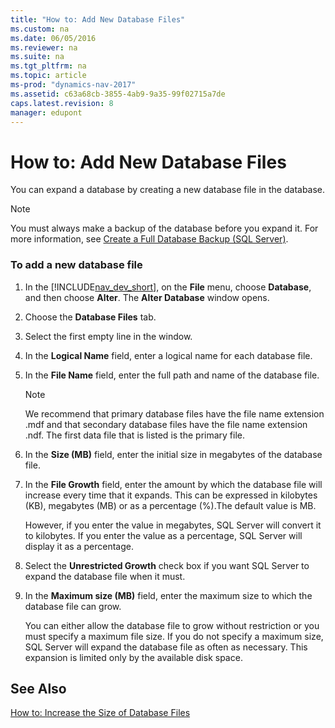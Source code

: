 ```yaml
---
title: "How to: Add New Database Files"
ms.custom: na
ms.date: 06/05/2016
ms.reviewer: na
ms.suite: na
ms.tgt_pltfrm: na
ms.topic: article
ms-prod: "dynamics-nav-2017"
ms.assetid: c63a68cb-3855-4ab9-9a35-99f02715a7de
caps.latest.revision: 8
manager: edupont
---
```

# How to: Add New Database Files
You can expand a database by creating a new database file in the database.  
  
> [!NOTE]  
>  You must always make a backup of the database before you expand it. For more information, see [Create a Full Database Backup \(SQL Server\)](http://go.microsoft.com/fwlink/?LinkID=296465).  
  
### To add a new database file  
  
1.  In the [!INCLUDE[nav_dev_short](includes/nav_dev_short_md.md)], on the **File** menu, choose **Database**, and then choose **Alter**. The **Alter Database** window opens.  
  
2.  Choose the **Database Files** tab.  
  
3.  Select the first empty line in the window.  
  
4.  In the **Logical Name** field, enter a logical name for each database file.  
  
5.  In the **File Name** field, enter the full path and name of the database file.  
  
    > [!NOTE]  
    >  We recommend that primary database files have the file name extension .mdf and that secondary database files have the file name extension .ndf. The first data file that is listed is the primary file.  
  
6.  In the **Size \(MB\)** field, enter the initial size in megabytes of the database file.  
  
7.  In the **File Growth** field, enter the amount by which the database file will increase every time that it expands. This can be expressed in kilobytes \(KB\), megabytes \(MB\) or as a percentage \(%\).The default value is MB.  
  
     However, if you enter the value in megabytes, SQL Server will convert it to kilobytes. If you enter the value as a percentage, SQL Server will display it as a percentage.  
  
8.  Select the **Unrestricted Growth** check box if you want SQL Server to expand the database file when it must.  
  
9. In the **Maximum size \(MB\)** field, enter the maximum size to which the database file can grow.  
  
     You can either allow the database file to grow without restriction or you must specify a maximum file size. If you do not specify a maximum size, SQL Server will expand the database file as often as necessary. This expansion is limited only by the available disk space.  
  
## See Also  
 [How to: Increase the Size of Database Files](How-to--Increase-the-Size-of-Database-Files.md)